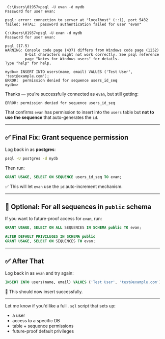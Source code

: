 
 <project>

     C:\Users\01957>psql -U evan -d mydb
    Password for user evan:
    
    psql: error: connection to server at "localhost" (::1), port 5432 failed: FATAL:  password authentication failed for user "evan"
    
    C:\Users\01957>psql -U evan -d mydb
    Password for user evan:
    
    psql (17.5)
    WARNING: Console code page (437) differs from Windows code page (1252)
             8-bit characters might not work correctly. See psql reference
             page "Notes for Windows users" for details.
    Type "help" for help.
    
    mydb=> INSERT INTO users(name, email) VALUES ('Test User', 'test@example.com');
    ERROR:  permission denied for sequence users_id_seq
    mydb=>
 </project>


Thanks — you're successfully connected as `evan`, but still getting:

```
ERROR: permission denied for sequence users_id_seq
```

That confirms `evan` has permission to insert into the `users` table but **not to use the sequence** that auto-generates the `id`.

---

## ✅ Final Fix: Grant sequence permission

Log back in as **postgres**:

```bash
psql -U postgres -d mydb
```

Then run:

```sql
GRANT USAGE, SELECT ON SEQUENCE users_id_seq TO evan;
```

✅ This will let `evan` use the `id` auto-increment mechanism.

---

## 🔁 Optional: For all sequences in `public` schema

If you want to future-proof access for `evan`, run:

```sql
GRANT USAGE, SELECT ON ALL SEQUENCES IN SCHEMA public TO evan;

ALTER DEFAULT PRIVILEGES IN SCHEMA public
GRANT USAGE, SELECT ON SEQUENCES TO evan;
```

---

## ✅ After That

Log back in as `evan` and try again:

```sql
INSERT INTO users(name, email) VALUES ('Test User', 'test@example.com');
```

🎉 This should now insert successfully.

---

Let me know if you'd like a full `.sql` script that sets up:

* a user
* access to a specific DB
* table + sequence permissions
* future-proof default privileges
